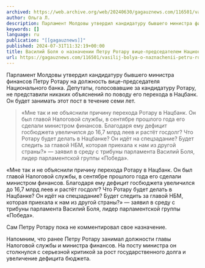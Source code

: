 ```yaml
---
archived: https://web.archive.org/web/20240630/gagauznews.com/116501/vasilij-bolya-o-naznachenii-petru-rotaru-vitse-predsedatelem-natsionalnogo-banka-rm.html
author: Ольга Л.
description: Парламент Молдовы утвердил кандидатуру бывшего министра финансов Петру Ротару на должность вице-председателя Национального банка. Депутаты, голосовавшие за кандидатуру Ротару, не представили никаких объяснений по поводу его перехода в Нацбанк. Он будет занимать этот пост в течение семи лет. «Мне так и не объяснили причину перехода Ротару в Нацбанк. Он был главой Налоговой службы, в сентябре прошлого года его сделали министром финансов. Благодаря ему дефицит госбюджета увеличился до 16,7 млрд леев и растёт госдолг? Что Ротару будет делать в Нацбанке? Он идёт на спецзадание? Будет следить за главой НБМ, которая приехала к нам из другой страны?» — заявил в среду с […]
keywords: []
language: ru
publication: "[[gagauznews]]"
published: 2024-07-31T11:32:19+00:00
title: Василий Боля о назначении Петру Ротару вице-председателем Национального банка РМ
url: https://gagauznews.com/116501/vasilij-bolya-o-naznachenii-petru-rotaru-vitse-predsedatelem-natsionalnogo-banka-rm.html
---
```


Парламент Молдовы утвердил кандидатуру бывшего министра финансов Петру Ротару на должность вице-председателя Национального банка. Депутаты, голосовавшие за кандидатуру Ротару, не представили никаких объяснений по поводу его перехода в Нацбанк. Он будет занимать этот пост в течение семи лет.

> «Мне так и не объяснили причину перехода Ротару в Нацбанк. Он был главой Налоговой службы, в сентябре прошлого года его сделали министром финансов. Благодаря ему дефицит госбюджета увеличился до 16,7 млрд леев и растёт госдолг? Что Ротару будет делать в Нацбанке? Он идёт на спецзадание? Будет следить за главой НБМ, которая приехала к нам из другой страны?» — заявил в среду с трибуны парламента Василий Боля, лидер парламентской группы «Победа».

«Мне так и не объяснили причину перехода Ротару в Нацбанк. Он был главой Налоговой службы, в сентябре прошлого года его сделали министром финансов. Благодаря ему дефицит госбюджета увеличился до 16,7 млрд леев и растёт госдолг? Что Ротару будет делать в Нацбанке? Он идёт на спецзадание? Будет следить за главой НБМ, которая приехала к нам из другой страны?» — заявил в среду с трибуны парламента Василий Боля, лидер парламентской группы «Победа».

Сам Петру Ротару пока не комментировал свое назначение.

Напомним, что ранее Петру Ротару занимал должности главы Налоговой службы и министра финансов. На посту министра он столкнулся с серьезной критикой за рост государственного долга и увеличение дефицита бюджета.